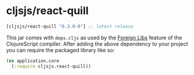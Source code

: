# cljsjs/react-quill

[](dependency)
```clojure
[cljsjs/react-quill "0.3.0-0"] ;; latest release
```
[](/dependency)

This jar comes with `deps.cljs` as used by the [Foreign Libs][flibs] feature
of the ClojureScript compiler. After adding the above dependency to your project
you can require the packaged library like so:

```clojure
(ns application.core
  (:require cljsjs.react-quill))
```

[flibs]: https://github.com/clojure/clojurescript/wiki/Packaging-Foreign-Dependencies
